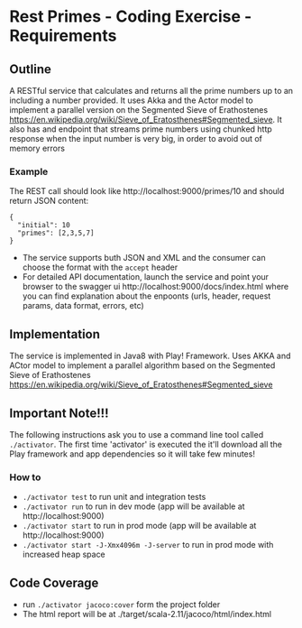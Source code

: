 # Rest Primes - Coding Exercise  - Requirements

## Outline
A RESTful service that calculates and returns all the prime numbers up to an including a number provided.
It uses Akka and the Actor model to implement a parallel version on the Segmented Sieve of Erathostenes https://en.wikipedia.org/wiki/Sieve_of_Eratosthenes#Segmented_sieve.
It also has and endpoint that streams prime numbers using chunked http response when the input number is very big, in order to avoid out of memory errors

### Example
The REST call should look like http://localhost:9000/primes/10 and should return JSON content:
```
{
  "initial": 10
  "primes": [2,3,5,7]
}
```

- The service supports buth JSON and XML and the consumer can choose the format with the `accept` header
- For detailed API documentation, launch the service and point your browser to the swagger ui http://localhost:9000/docs/index.html
  where you can find explanation about the enpoonts (urls, header, request params, data format, errors, etc)

## Implementation
The service is implemented in Java8 with Play! Framework.
Uses AKKA and ACtor model to implement a parallel algorithm based on the Segmented Sieve of Erathostenes https://en.wikipedia.org/wiki/Sieve_of_Eratosthenes#Segmented_sieve

## Important Note!!!
The following instructions ask you to use a command line tool called `./activator`.
The first time 'activator' is executed the it'll download all the Play framework and app dependencies so it will take few minutes!

### How to
- `./activator test` to run unit and integration tests
- `./activator run` to run in dev mode (app will be available at http://localhost:9000)
- `./activator start` to run in prod mode (app will be available at http://localhost:9000)
- `./activator start -J-Xmx4096m -J-server` to run in prod mode with increased heap space


## Code Coverage
- run `./activator jacoco:cover` form the project folder
- The html report will be at ./target/scala-2.11/jacoco/html/index.html
